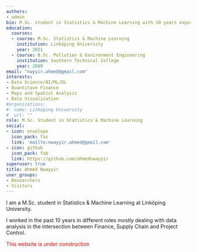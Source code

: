 ```yaml
---
authors:
- admin
bio: M.Sc. student in Statistics & Machine Learning with 10 years experience in the intersection between Finance, Supply Chain and Project Control.
education:
  courses:
  - course: M.Sc. Statistics & Machine Learning
    institution: Linköping University 
    year: 2021
  - course: B.Sc. Pollution & Environment Engineering
    institution: Southern Technical College
    year: 2009
email: "nwyyir.ahmed@gmail.com"
interests:
- Data Science/AI/ML/DL
- Quantitave Finance
- Maps and Spatial Analysis
- Data Visualization
#organizations:
#- name: Linköping University
#  url: ""
role: M.Sc. Student in Statistics & Machine Learning
social:
- icon: envelope
  icon_pack: fas
  link: 'mailto:nwayyir.ahmed@gmail.com'
- icon: github
  icon_pack: fab
  link: https://github.com/ahmednwayyir
superuser: true
title: Ahmed Nwayyir
user_groups:
- Researchers
- Visitors
---
```


I am a M.Sc. student in Statistics & Machine Learning at Linköping University.

I worked in the past 10 years in different roles mostly dealing with data analysis in the intersection between Finance, Supply Chain and Project Control.

<p style="color:red;">
This website is under construction
</p>


